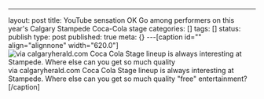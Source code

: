 ---
layout: post
title: YouTube sensation OK Go among performers on this year's Calgary Stampede Coca-Cola
  stage
categories: []
tags: []
status: publish
type: post
published: true
meta: {}
---[caption id="" align="alignnone" width="620.0"]
![via calgaryherald.com Coca Cola Stage lineup is always interesting at Stampede. Where else can you get so much quality ](/squarespace_images/static_50d2902fe4b0959a0871a12c_50d29312e4b04687d9db341b_50d29312e4b04687d9db3467_1355977493748__img.jpg_) via calgaryherald.com Coca Cola Stage lineup is always interesting at Stampede. Where else can you get so much quality "free" entertainment?[/caption]
